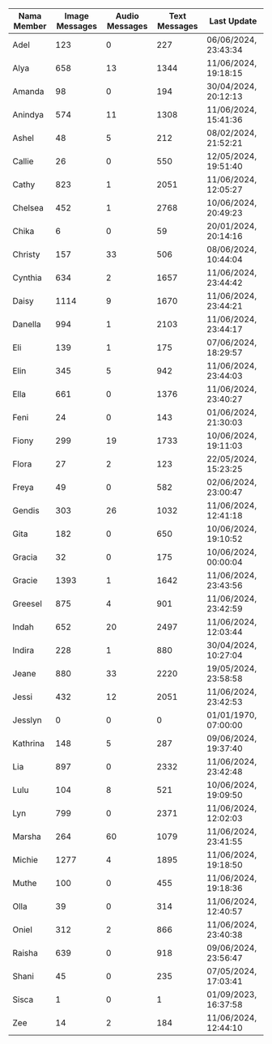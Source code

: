 | Nama Member | Image Messages | Audio Messages | Text Messages | Last Update |
| ------ | -------------- | -------------- | ------------- | ------------ |
| Adel | 123 | 0 | 227 | 06/06/2024, 23:43:34 |
| Alya | 658 | 13 | 1344 | 11/06/2024, 19:18:15 |
| Amanda | 98 | 0 | 194 | 30/04/2024, 20:12:13 |
| Anindya | 574 | 11 | 1308 | 11/06/2024, 15:41:36 |
| Ashel | 48 | 5 | 212 | 08/02/2024, 21:52:21 |
| Callie | 26 | 0 | 550 | 12/05/2024, 19:51:40 |
| Cathy | 823 | 1 | 2051 | 11/06/2024, 12:05:27 |
| Chelsea | 452 | 1 | 2768 | 10/06/2024, 20:49:23 |
| Chika | 6 | 0 | 59 | 20/01/2024, 20:14:16 |
| Christy | 157 | 33 | 506 | 08/06/2024, 10:44:04 |
| Cynthia | 634 | 2 | 1657 | 11/06/2024, 23:44:42 |
| Daisy | 1114 | 9 | 1670 | 11/06/2024, 23:44:21 |
| Danella | 994 | 1 | 2103 | 11/06/2024, 23:44:17 |
| Eli | 139 | 1 | 175 | 07/06/2024, 18:29:57 |
| Elin | 345 | 5 | 942 | 11/06/2024, 23:44:03 |
| Ella | 661 | 0 | 1376 | 11/06/2024, 23:40:27 |
| Feni | 24 | 0 | 143 | 01/06/2024, 21:30:03 |
| Fiony | 299 | 19 | 1733 | 10/06/2024, 19:11:03 |
| Flora | 27 | 2 | 123 | 22/05/2024, 15:23:25 |
| Freya | 49 | 0 | 582 | 02/06/2024, 23:00:47 |
| Gendis | 303 | 26 | 1032 | 11/06/2024, 12:41:18 |
| Gita | 182 | 0 | 650 | 10/06/2024, 19:10:52 |
| Gracia | 32 | 0 | 175 | 10/06/2024, 00:00:04 |
| Gracie | 1393 | 1 | 1642 | 11/06/2024, 23:43:56 |
| Greesel | 875 | 4 | 901 | 11/06/2024, 23:42:59 |
| Indah | 652 | 20 | 2497 | 11/06/2024, 12:03:44 |
| Indira | 228 | 1 | 880 | 30/04/2024, 10:27:04 |
| Jeane | 880 | 33 | 2220 | 19/05/2024, 23:58:58 |
| Jessi | 432 | 12 | 2051 | 11/06/2024, 23:42:53 |
| Jesslyn | 0 | 0 | 0 | 01/01/1970, 07:00:00 |
| Kathrina | 148 | 5 | 287 | 09/06/2024, 19:37:40 |
| Lia | 897 | 0 | 2332 | 11/06/2024, 23:42:48 |
| Lulu | 104 | 8 | 521 | 10/06/2024, 19:09:50 |
| Lyn | 799 | 0 | 2371 | 11/06/2024, 12:02:03 |
| Marsha | 264 | 60 | 1079 | 11/06/2024, 23:41:55 |
| Michie | 1277 | 4 | 1895 | 11/06/2024, 19:18:50 |
| Muthe | 100 | 0 | 455 | 11/06/2024, 19:18:36 |
| Olla | 39 | 0 | 314 | 11/06/2024, 12:40:57 |
| Oniel | 312 | 2 | 866 | 11/06/2024, 23:40:38 |
| Raisha | 639 | 0 | 918 | 09/06/2024, 23:56:47 |
| Shani | 45 | 0 | 235 | 07/05/2024, 17:03:41 |
| Sisca | 1 | 0 | 1 | 01/09/2023, 16:37:58 |
| Zee | 14 | 2 | 184 | 11/06/2024, 12:44:10 |
